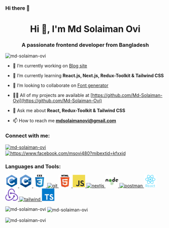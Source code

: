 ### Hi there 👋
<h1 align="center">Hi 👋, I'm Md Solaiman Ovi</h1>
<h3 align="center">A passionate frontend developer from Bangladesh</h3>

<p align="left"> <img src="https://komarev.com/ghpvc/?username=md-solaiman-ovi&label=Profile%20views&color=0e75b6&style=flat" alt="md-solaiman-ovi" /> </p>



- 🔭 I’m currently working on [Blog site](https://github.com/Md-Solaiman-Ovi/blog-site)

- 🌱 I’m currently learning **React.js, Next.js, Redux-Toolkit & Tailwind CSS**

- 👯 I’m looking to collaborate on [Font generator](https://github.com/Md-Solaiman-Ovi/Font-Generator)

- 👨‍💻 All of my projects are available at [https://github.com/Md-Solaiman-Ovi](https://github.com/Md-Solaiman-Ovi)

- 💬 Ask me about **React, Redux-Toolkit & Tailwind CSS**

- 📫 How to reach me **mdsolaimanovi@gmail.com**

<h3 align="left">Connect with me:</h3>
<p align="left">
<a href="[https://linkedin.com/in/md-solaiman-ovi](https://www.linkedin.com/in/md-solaiman-ovi-83a9b4162/)" target="blank"><img align="center" src="https://raw.githubusercontent.com/rahuldkjain/github-profile-readme-generator/master/src/images/icons/Social/linked-in-alt.svg" alt="md-solaiman-ovi" height="30" width="40" /></a>
<a href="https://fb.com/https://www.facebook.com/msovi480" target="blank"><img align="center" src="https://raw.githubusercontent.com/rahuldkjain/github-profile-readme-generator/master/src/images/icons/Social/facebook.svg" alt="https://www.facebook.com/msovi480?mibextid=kfxxjd" height="30" width="40" /></a>
</p>

<h3 align="left">Languages and Tools:</h3>
<p align="left"> <a href="https://www.cprogramming.com/" target="_blank" rel="noreferrer"> <img src="https://raw.githubusercontent.com/devicons/devicon/master/icons/c/c-original.svg" alt="c" width="40" height="40"/> </a> <a href="https://www.w3schools.com/cpp/" target="_blank" rel="noreferrer"> <img src="https://raw.githubusercontent.com/devicons/devicon/master/icons/cplusplus/cplusplus-original.svg" alt="cplusplus" width="40" height="40"/> </a> <a href="https://www.w3schools.com/css/" target="_blank" rel="noreferrer"> <img src="https://raw.githubusercontent.com/devicons/devicon/master/icons/css3/css3-original-wordmark.svg" alt="css3" width="40" height="40"/> </a> <a href="https://git-scm.com/" target="_blank" rel="noreferrer"> <img src="https://www.vectorlogo.zone/logos/git-scm/git-scm-icon.svg" alt="git" width="40" height="40"/> </a> <a href="https://www.w3.org/html/" target="_blank" rel="noreferrer"> <img src="https://raw.githubusercontent.com/devicons/devicon/master/icons/html5/html5-original-wordmark.svg" alt="html5" width="40" height="40"/> </a> <a href="https://developer.mozilla.org/en-US/docs/Web/JavaScript" target="_blank" rel="noreferrer"> <img src="https://raw.githubusercontent.com/devicons/devicon/master/icons/javascript/javascript-original.svg" alt="javascript" width="40" height="40"/> </a> <a href="https://nextjs.org/" target="_blank" rel="noreferrer"> <img src="https://cdn.worldvectorlogo.com/logos/nextjs-2.svg" alt="nextjs" width="40" height="40"/> </a> <a href="https://nodejs.org" target="_blank" rel="noreferrer"> <img src="https://raw.githubusercontent.com/devicons/devicon/master/icons/nodejs/nodejs-original-wordmark.svg" alt="nodejs" width="40" height="40"/> </a>  <a href="https://postman.com" target="_blank" rel="noreferrer"> <img src="https://www.vectorlogo.zone/logos/getpostman/getpostman-icon.svg" alt="postman" width="40" height="40"/> </a> <a href="https://reactjs.org/" target="_blank" rel="noreferrer"> <img src="https://raw.githubusercontent.com/devicons/devicon/master/icons/react/react-original-wordmark.svg" alt="react" width="40" height="40"/> </a> <a href="https://redux.js.org" target="_blank" rel="noreferrer"> <img src="https://raw.githubusercontent.com/devicons/devicon/master/icons/redux/redux-original.svg" alt="redux" width="40" height="40"/> </a> <a href="https://tailwindcss.com/" target="_blank" rel="noreferrer"> <img src="https://www.vectorlogo.zone/logos/tailwindcss/tailwindcss-icon.svg" alt="tailwind" width="40" height="40"/> </a> <a href="https://www.typescriptlang.org/" target="_blank" rel="noreferrer"> <img src="https://raw.githubusercontent.com/devicons/devicon/master/icons/typescript/typescript-original.svg" alt="typescript" width="40" height="40"/> </a> </p>

<p><img align="left" src="https://github-readme-stats.vercel.app/api/top-langs?username=md-solaiman-ovi&show_icons=true&locale=en&layout=compact" alt="md-solaiman-ovi" /></p>

<p>&nbsp;<img align="center" src="https://github-readme-stats.vercel.app/api?username=md-solaiman-ovi&show_icons=true&locale=en" alt="md-solaiman-ovi" /></p>

<p><img align="center" src="https://github-readme-streak-stats.herokuapp.com/?user=md-solaiman-ovi&" alt="md-solaiman-ovi" /></p>
